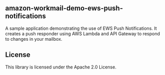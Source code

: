 ## amazon-workmail-demo-ews-push-notifications

A sample application demonstrating the use of EWS Push Notifications. It creates a push responder using AWS Lambda and API Gateway to respond to changes in your mailbox.

## License

This library is licensed under the Apache 2.0 License. 
